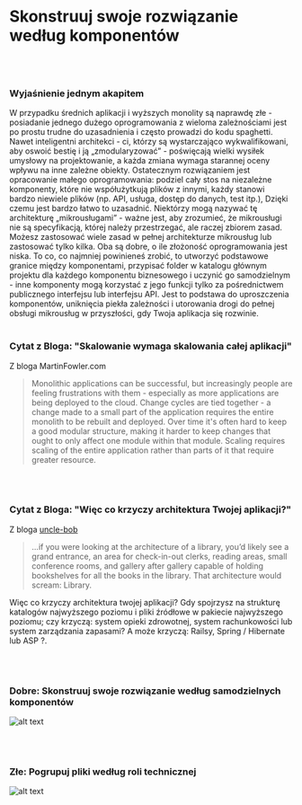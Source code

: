 # Skonstruuj swoje rozwiązanie według komponentów

<br/><br/>

### Wyjaśnienie jednym akapitem

W przypadku średnich aplikacji i wyższych monolity są naprawdę złe - posiadanie jednego dużego oprogramowania z wieloma zależnościami jest po prostu trudne do uzasadnienia i często prowadzi do kodu spaghetti. Nawet inteligentni architekci - ci, którzy są wystarczająco wykwalifikowani, aby oswoić bestię i ją „zmodularyzować” - poświęcają wielki wysiłek umysłowy na projektowanie, a każda zmiana wymaga starannej oceny wpływu na inne zależne obiekty. Ostatecznym rozwiązaniem jest opracowanie małego oprogramowania: podziel cały stos na niezależne komponenty, które nie współużytkują plików z innymi, każdy stanowi bardzo niewiele plików (np. API, usługa, dostęp do danych, test itp.), Dzięki czemu jest bardzo łatwo to uzasadnić. Niektórzy mogą nazywać tę architekturę „mikrousługami” - ważne jest, aby zrozumieć, że mikrousługi nie są specyfikacją, której należy przestrzegać, ale raczej zbiorem zasad. Możesz zastosować wiele zasad w pełnej architekturze mikrousług lub zastosować tylko kilka. Oba są dobre, o ile złożoność oprogramowania jest niska. To co, co najmniej powinieneś zrobić, to utworzyć podstawowe granice między komponentami, przypisać folder w katalogu głównym projektu dla każdego komponentu biznesowego i uczynić go samodzielnym - inne komponenty mogą korzystać z jego funkcji tylko za pośrednictwem publicznego interfejsu lub interfejsu API. Jest to podstawa do uproszczenia komponentów, uniknięcia piekła zależności i utorowania drogi do pełnej obsługi mikrousług w przyszłości, gdy Twoja aplikacja się rozwinie.
<br/><br/>

### Cytat z Bloga: "Skalowanie wymaga skalowania całej aplikacji"

 Z bloga MartinFowler.com

> Monolithic applications can be successful, but increasingly people are feeling frustrations with them - especially as more applications are being deployed to the cloud. Change cycles are tied together - a change made to a small part of the application requires the entire monolith to be rebuilt and deployed. Over time it's often hard to keep a good modular structure, making it harder to keep changes that ought to only affect one module within that module. Scaling requires scaling of the entire application rather than parts of it that require greater resource.

<br/><br/>

### Cytat z Bloga: "Więc co krzyczy architektura Twojej aplikacji?"

 Z bloga [uncle-bob](https://8thlight.com/blog/uncle-bob/2011/09/30/Screaming-Architecture.html) 

> ...if you were looking at the architecture of a library, you’d likely see a grand entrance, an area for check-in-out clerks, reading areas, small conference rooms, and gallery after gallery capable of holding bookshelves for all the books in the library. That architecture would scream: Library.<br/>

Więc co krzyczy architektura twojej aplikacji? Gdy spojrzysz na strukturę katalogów najwyższego poziomu i pliki źródłowe w pakiecie najwyższego poziomu; czy krzyczą: system opieki zdrowotnej, system rachunkowości lub system zarządzania zapasami? A może krzyczą: Railsy, Spring / Hibernate lub ASP ?.

<br/><br/>

### Dobre: Skonstruuj swoje rozwiązanie według samodzielnych komponentów

![alt text](https://github.com/goldbergyoni/nodebestpractices/blob/master/assets/images/structurebycomponents.PNG "Structuring solution by components")

<br/><br/>

### Złe: Pogrupuj pliki według roli technicznej

![alt text](https://github.com/goldbergyoni/nodebestpractices/blob/master/assets/images/structurebyroles.PNG "Structuring solution by technical roles")
